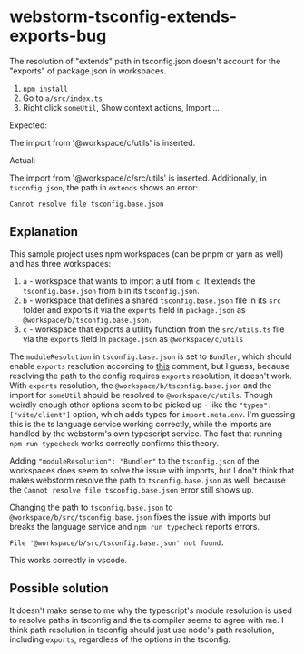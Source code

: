 # webstorm-tsconfig-extends-exports-bug

The resolution of "extends" path in tsconfig.json doesn't account for the "exports" of package.json in workspaces.

1. `npm install`
2. Go to `a/src/index.ts`
3. Right click `someUtil`, Show context actions, Import ...

Expected:

The import from '@workspace/c/utils' is inserted.

Actual:

The import from '@workspace/c/src/utils' is inserted. Additionally, in `tsconfig.json`, the path in `extends` shows an error:

```
Cannot resolve file tsconfig.base.json 
```

## Explanation

This sample project uses npm workspaces (can be pnpm or yarn as well) and has three workspaces:

1. `a` - workspace that wants to import a util from `c`. It extends the `tsconfig.base.json` from `b` in its `tsconfig.json`.
2. `b` - workspace that defines a shared `tsconfig.base.json` file in its `src` folder and exports it via the `exports` field in `package.json` as `@workspace/b/tsconfig.base.json`.
3. `c` - workspace that exports a utility function from the `src/utils.ts` file via the `exports` field in `package.json` as `@workspace/c/utils`

The `moduleResolution` in `tsconfig.base.json` is set to `Bundler`, which should enable `exports` resolution according to [this](https://youtrack.jetbrains.com/issue/WEB-60536/Support-exports-field-of-package.json-for-TypeScript-files#focus=Comments-27-8290294.0-0) comment, but I guess, because resolving the path to the config requires `exports` resolution, it doesn't work.
With `exports` resolution, the `@workspace/b/tsconfig.base.json` and the import for `someUtil` should be resolved to `@workspace/c/utils`.
Though weirdly enough other options seem to be picked up - like the `"types": ["vite/client"]` option, which adds types for `import.meta.env`. I'm guessing this is the ts language service working correctly, while the imports are handled by the webstorm's own typescript service. The fact that running `npm run typecheck` works correctly confirms this theory.

Adding `"moduleResolution": "Bundler"` to the `tsconfig.json` of the workspaces does seem to solve the issue with imports,
but I don't think that makes webstorm resolve the path to `tsconfig.base.json` as well, because the `Cannot resolve file tsconfig.base.json` error still shows up.

Changing the path to `tsconfig.base.json` to `@workspace/b/src/tsconfig.base.json` fixes the issue with imports but breaks
the language service and `npm run typecheck` reports errors.

```
File '@workspace/b/src/tsconfig.base.json' not found.
```

This works correctly in vscode.

## Possible solution

It doesn't make sense to me why the typescript's module resolution is used to resolve paths in tsconfig and the ts compiler seems to agree with me. I think path resolution in tsconfig should just use node's path resolution, including `exports`, regardless of the options in the tsconfig.
